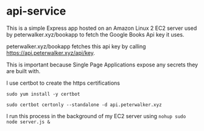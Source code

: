# api-service

This is a simple Express app hosted on an Amazon Linux 2 EC2 server used by peterwalker.xyz/bookapp to fetch the Google Books Api key it uses.

peterwalker.xyz/bookapp fetches this api key by calling https://api.peterwalker.xyz/api/key.

This is important because Single Page Applications expose any secrets they are built with.

I use certbot to create the https certifications

```sudo yum install -y certbot```

```sudo certbot certonly --standalone -d api.peterwalker.xyz```

I run this process in the background of my EC2 server using
```nohup sudo node server.js &```
